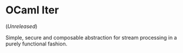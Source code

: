# OCaml Iter

(_Unreleased_)

Simple, secure and composable abstraction for stream processing in a purely functional fashion.
